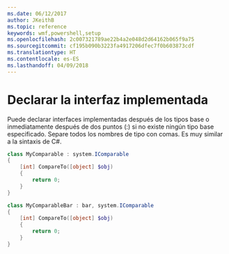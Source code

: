 ```yaml
---
ms.date: 06/12/2017
author: JKeithB
ms.topic: reference
keywords: wmf,powershell,setup
ms.openlocfilehash: 2c007321789ae22b4a2e048d2d64162b065f9a75
ms.sourcegitcommit: cf195b090b3223fa4917206dfec7f0b603873cdf
ms.translationtype: HT
ms.contentlocale: es-ES
ms.lasthandoff: 04/09/2018
---
```

# <a name="declare-implemented-interface"></a>Declarar la interfaz implementada

Puede declarar interfaces implementadas después de los tipos base o inmediatamente después de dos puntos (:) si no existe ningún tipo base especificado. Separe todos los nombres de tipo con comas. Es muy similar a la sintaxis de C#.

```powershell
class MyComparable : system.IComparable
{
    [int] CompareTo([object] $obj)
    {
        return 0;
    }
}

class MyComparableBar : bar, system.IComparable
{
    [int] CompareTo([object] $obj)
    {
        return 0;
    }
}
```